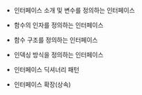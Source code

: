 * 인터페이스 소개 및 변수를 정의하는 인터페이스


* 함수의 인자를 정의하는 인터페이스


* 함수 구조를 정의하는 인터페이스


* 인덱싱 방식을 정의하는 인터페이스


* 인터페이스 딕셔너리 패턴


* 인터페이스 확장(상속)



